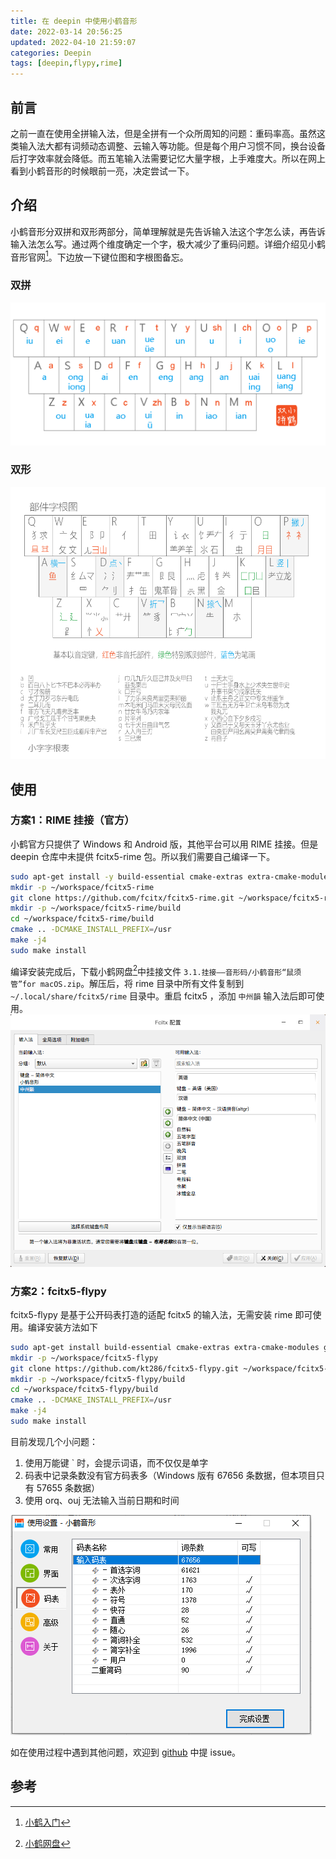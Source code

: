```yaml
---
title: 在 deepin 中使用小鹤音形
date: 2022-03-14 20:56:25
updated: 2022-04-10 21:59:07
categories: Deepin
tags: [deepin,flypy,rime]
---
```


## 前言
之前一直在使用全拼输入法，但是全拼有一个众所周知的问题：重码率高。虽然这类输入法大都有词频动态调整、云输入等功能。但是每个用户习惯不同，换台设备后打字效率就会降低。而五笔输入法需要记忆大量字根，上手难度大。所以在网上看到小鹤音形的时候眼前一亮，决定尝试一下。

## 介绍
小鹤音形分双拼和双形两部分，简单理解就是先告诉输入法这个字怎么读，再告诉输入法怎么写。通过两个维度确定一个字，极大减少了重码问题。详细介绍见小鹤音形官网[^1]。下边放一下键位图和字根图备忘。

### 双拼
![小鹤双拼键位图](/img/posts/use-flypy-in-deepin/hejp.png)

### 双形
![小鹤鹤形字根图](/img/posts/use-flypy-in-deepin/xhup.png)

## 使用

### 方案1：RIME 挂接（官方）
小鹤官方只提供了 Windows 和 Android 版，其他平台可以用 RIME 挂接。但是 deepin 仓库中未提供 fcitx5-rime 包。所以我们需要自己编译一下。
```bash
sudo apt-get install -y build-essential cmake-extras extra-cmake-modules appstream libecm-dev libfcitx5core-dev fcitx5-modules-dev librime-dev
mkdir -p ~/workspace/fcitx5-rime
git clone https://github.com/fcitx/fcitx5-rime.git ~/workspace/fcitx5-rime
mkdir -p ~/workspace/fcitx5-rime/build
cd ~/workspace/fcitx5-rime/build
cmake .. -DCMAKE_INSTALL_PREFIX=/usr
make -j4
sudo make install
```
编译安装完成后，下载小鹤网盘[^2]中挂接文件 `3.1.挂接——音形码/小鹤音形“鼠须管”for macOS.zip`。解压后，将 rime 目录中所有文件复制到 `~/.local/share/fcitx5/rime` 目录中。重启 fcitx5 ，添加 `中州韻` 输入法后即可使用。
![fcitx5-rime](/img/posts/use-flypy-in-deepin/fcitx5-rime.png)

### 方案2：fcitx5-flypy
fcitx5-flypy 是基于公开码表打造的适配 fcitx5 的输入法，无需安装 rime 即可使用。编译安装方法如下
```bash
sudo apt-get install build-essential cmake-extras extra-cmake-modules gettext appstream libecm-dev libfcitx5core-dev libboost-dev libimecore-dev libimetable-dev
mkdir -p ~/workspace/fcitx5-flypy
git clone https://github.com/kt286/fcitx5-flypy.git ~/workspace/fcitx5-flypy
mkdir -p ~/workspace/fcitx5-flypy/build
cd ~/workspace/fcitx5-flypy/build
cmake .. -DCMAKE_INSTALL_PREFIX=/usr
make -j4
sudo make install
```
目前发现几个小问题：
1. 使用万能键 ` 时，会提示词语，而不仅仅是单字
2. 码表中记录条数没有官方码表多（Windows 版有 67656 条数据，但本项目只有 57655 条数据）
3. 使用 orq、ouj 无法输入当前日期和时间

![Windows 版码表](/img/posts/use-flypy-in-deepin/mabn.png)

如在使用过程中遇到其他问题，欢迎到 [github](https://github.com/kt286/fcitx5-flypy/issues) 中提 issue。

## 参考
[^1]: [小鹤入门](https://help.flypy.com/#/xh)
[^2]: [小鹤网盘](http://flypy.ys168.com)